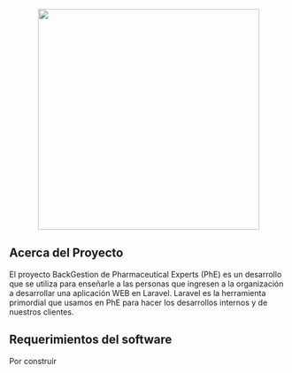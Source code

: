 <p align="center"><a href="https://pharmaceuticalexperts.com.co" target="_blank"><img src="https://pharmaceuticalexperts.com.co/img/phelogo.svg" width="400"></a></p>



## Acerca del Proyecto

El proyecto BackGestion de Pharmaceutical Experts (PhE) es un desarrollo que se utiliza para enseñarle a las personas que ingresen a la organización a desarrollar una aplicación WEB en Laravel. Laravel es la herramienta primordial que usamos en PhE para hacer los desarrollos internos y de nuestros clientes.

## Requerimientos del software

Por construir

